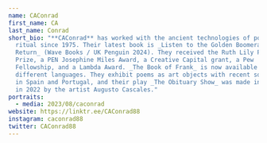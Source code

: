 ```yaml
---
name: CAConrad
first_name: CA
last_name: Conrad
short_bio: "**CAConrad** has worked with the ancient technologies of poetry and
  ritual since 1975. Their latest book is _Listen to the Golden Boomerang
  Return_ (Wave Books / UK Penguin 2024). They received the Ruth Lily Poetry
  Prize, a PEN Josephine Miles Award, a Creative Capital grant, a Pew
  Fellowship, and a Lambda Award. _The Book of Frank_ is now available in 9
  different languages. They exhibit poems as art objects with recent solo shows
  in Spain and Portugal, and their play _The Obituary Show_ was made into a film
  in 2022 by the artist Augusto Cascales."
portraits:
  - media: 2023/08/caconrad
website: https://linktr.ee/CAConrad88
instagram: caconrad88
twitter: CAConrad88
---
```

